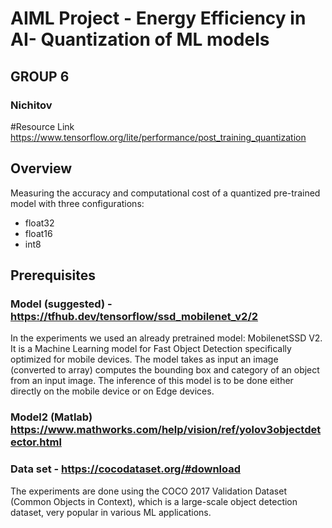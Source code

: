 
# AIML Project - Energy Efficiency in AI- Quantization of ML models
## GROUP 6
### Nichitov

#Resource Link https://www.tensorflow.org/lite/performance/post_training_quantization


## Overview
Measuring the accuracy and computational cost of a quantized pre-trained model with three configurations:
- float32
- float16
- int8

## Prerequisites
### Model (suggested) - https://tfhub.dev/tensorflow/ssd_mobilenet_v2/2
In the experiments we used an already pretrained model: MobilenetSSD V2. It is a Machine Learning model for Fast Object Detection specifically optimized for mobile devices. The model takes as input an image (converted to array) computes the bounding box and category of an object from an input image. 
The inference of this model is to be done either directly on the mobile device or on Edge devices. 
### Model2 (Matlab) https://www.mathworks.com/help/vision/ref/yolov3objectdetector.html
### Data set - https://cocodataset.org/#download

The experiments are done using the COCO 2017 Validation Dataset (Common Objects in Context),
 which is a large-scale object detection dataset, very popular in various ML applications.
